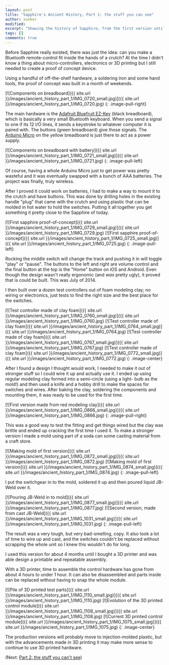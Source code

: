 ```yaml
---
layout: post
title: "Sapphire's Ancient History, Part 1: the stuff you can see"
author: xunker
modified:
excerpt: "Showing the history of Sapphire, from the first version until now."
tags: []
comments: true
---
```

Before Sapphire really existed, there was just the idea: can you make a Bluetooth remote-control fit inside the hands of a crutch? At the time I didn't know a thing about micro-controllers, electronics or 3D printing but I still needed to create a proof of concept device.

Using a handful of off-the-shelf hardware, a soldering iron and some hand tools, the proof of concept was built in a month of weekends.

[![Components on breadboard]({{ site.url }}/images/ancient_history_part_1/IMG_0720_small.jpg)]({{ site.url }}/images/ancient_history_part_1/IMG_0720.jpg)
{: .image-pull-right}

The main hardware is the [Adafruit Bluefruit EZ-Key](https://www.adafruit.com/products/1535) (black breadboard), which is basically a very small Bluetooth keyboard. When you send a signal to one if its 12 I/O lines, it sends a keystroke to whatever computer it is paired with. The buttons (green breadboard) give those signals. The [Arduino Micro](https://www.arduino.cc/en/Main/ArduinoBoardMicro) on the yellow breadboard is just there to act as a power supply.

[![Components on breadboard with battery]({{ site.url }}/images/ancient_history_part_1/IMG_0721_small.jpg)]({{ site.url }}/images/ancient_history_part_1/IMG_0721.jpg)
{: .image-pull-left}

Of course, having a whole Arduino Micro just to get power was pretty wasteful and it was eventually swapped with a bunch of AAA batteries. The project was finally, truly wireless.

After I proved it could work on batteries, I had to make a way to mount it to the crutch and have buttons. This was done by drilling holes in the existing handle "plug" that came with the crutch and using plastic that can be molded in hot water to hold the switches. Putting it all together you get something it pretty close to the Sapphire of today.

[![First sapphire proof-of-concept]({{ site.url }}/images/ancient_history_part_1/IMG_0729_small.jpg)]({{ site.url }}/images/ancient_history_part_1/IMG_0729.jpg)
[![First sapphire proof-of-concept]({{ site.url }}/images/ancient_history_part_1/IMG_0725_small.jpg)]({{ site.url }}/images/ancient_history_part_1/IMG_0725.jpg)
{: .image-pull-left}

Rocking the middle switch will change the track and pushing it in will toggle "play" or "pause". The buttons to the left and right are volume control and the final button at the top is the "Home" button on iOS and Android. Even though the design wasn't really ergonomic (and *was* pretty ugly), it proved that is could be built. This was July of 2014.

I then built over a dozen test controllers out of foam modeling clay; no wiring or electronics, just tests to find the right size and the best place for the switches.

[![Test controller made of clay foam]({{ site.url }}/images/ancient_history_part_1/IMG_0760_small.jpg)]({{ site.url }}/images/ancient_history_part_1/IMG_0760.jpg)
[![Test controller made of clay foam]({{ site.url }}/images/ancient_history_part_1/IMG_0764_small.jpg)]({{ site.url }}/images/ancient_history_part_1/IMG_0764.jpg)
[![Test controller made of clay foam]({{ site.url }}/images/ancient_history_part_1/IMG_0767_small.jpg)]({{ site.url }}/images/ancient_history_part_1/IMG_0767.jpg)
[![Test controller made of clay foam]({{ site.url }}/images/ancient_history_part_1/IMG_0772_small.jpg)]({{ site.url }}/images/ancient_history_part_1/IMG_0772.jpg)
{: .image-center}

After I found a design I thought would work, I needed to make it out of stronger stuff so I could wire it up and actually use it. I ended up using regular modeling clay formed into a semi-circle (using a light- bulb as the mold!) and then used a knife and a hobby drill to make the spaces for switches and wires. After baking the clay, soldering the components and mounting them, it was ready to be used for the first time.

[![First version made from red modeling clay]({{ site.url }}/images/ancient_history_part_1/IMG_0866_small.jpg)]({{ site.url }}/images/ancient_history_part_1/IMG_0866.jpg)
{: .image-pull-right}

This was a good way to test the fitting and get things wired but the clay was brittle and ended up cracking the first time I used it. To make a stronger version I made a mold using part of a soda can some casting material from a craft store.

[![Making mold of first version]({{ site.url }}/images/ancient_history_part_1/IMG_0872_small.jpg)]({{ site.url }}/images/ancient_history_part_1/IMG_0872.jpg)
[![Making mold of first version]({{ site.url }}/images/ancient_history_part_1/IMG_0874_small.jpg)]({{ site.url }}/images/ancient_history_part_1/IMG_0874.jpg)
{: .image-pull-left}

I put the switchgear in to the mold, soldered it up and then poured liquid JB-Weld over it.

[![Pouring JB-Weld in to mold]({{ site.url }}/images/ancient_history_part_1/IMG_0877_small.jpg)]({{ site.url }}/images/ancient_history_part_1/IMG_0877.jpg)
[![Second version, made from cast JB-Weld]({{ site.url }}/images/ancient_history_part_1/IMG_1031_small.jpg)]({{ site.url }}/images/ancient_history_part_1/IMG_1031.jpg)
{: .image-pull-left}

The result was a very tough, but very bad-smelling, copy. It also took a lot of time to wire up and cast, and the switches couldn't be replaced without scrapping the whole unit so I knew this wouldn't do for long.

I used this version for about 4 months until I bought a 3D printer and was able design a printable and repeatable assembly.

With a 3D printer, time to assemble the control hardware has gone from about 4 hours to under 1 hour. It can also be disassembled and parts inside can be replaced without having to snap the whole module.

[![Pile of 3D printed test parts]({{ site.url }}/images/ancient_history_part_1/IMG_1110_small.jpg)]({{ site.url }}/images/ancient_history_part_1/IMG_1110.jpg)
[![Evolution of the 3D printed control module]({{ site.url }}/images/ancient_history_part_1/IMG_1108_small.jpg)]({{ site.url }}/images/ancient_history_part_1/IMG_1108.jpg)
[![Current 3D printed control module]({{ site.url }}/images/ancient_history_part_1/IMG_1075_small.jpg)]({{ site.url }}/images/ancient_history_part_1/IMG_1075.jpg)
{: .image-center}

The production versions will probably move to injection-molded plastic, but with the advancements made in 3D printing it may make more sense to continue to use 3D printed hardware.

(Next: [Part 2: the stuff you can't see]({{site.url}}/ancient-history-part-2/))